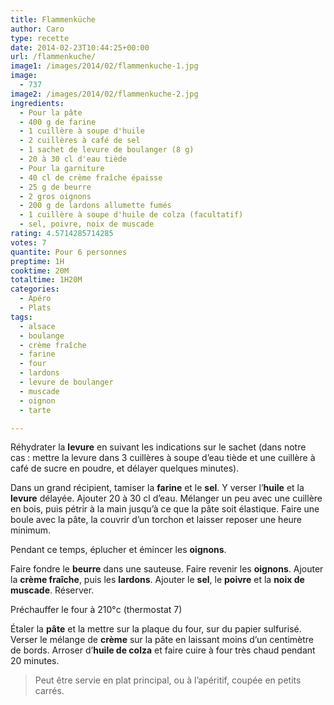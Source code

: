 ```yaml
---
title: Flammenküche
author: Caro
type: recette
date: 2014-02-23T10:44:25+00:00
url: /flammenkuche/
image1: /images/2014/02/flammenkuche-1.jpg
image:
  - 737
image2: /images/2014/02/flammenkuche-2.jpg
ingredients:
  - Pour la pâte
  - 400 g de farine
  - 1 cuillère à soupe d'huile
  - 2 cuillères à café de sel
  - 1 sachet de levure de boulanger (8 g)
  - 20 à 30 cl d'eau tiède
  - Pour la garniture
  - 40 cl de crème fraîche épaisse
  - 25 g de beurre
  - 2 gros oignons
  - 200 g de lardons allumette fumés
  - 1 cuillère à soupe d'huile de colza (facultatif)
  - sel, poivre, noix de muscade
rating: 4.5714285714285
votes: 7
quantite: Pour 6 personnes
preptime: 1H
cooktime: 20M
totaltime: 1H20M
categories:
  - Apéro
  - Plats
tags:
  - alsace
  - boulange
  - crème fraîche
  - farine
  - four
  - lardons
  - levure de boulanger
  - muscade
  - oignon
  - tarte

---
```

Réhydrater la **levure** en suivant les indications sur le sachet (dans notre cas : mettre la levure dans 3 cuillères à soupe d’eau tiède et une cuillère à café de sucre en poudre, et délayer quelques minutes).

Dans un grand récipient, tamiser la **farine** et le **sel**. Y verser l&rsquo;**huile** et la **levure** délayée. Ajouter 20 à 30 cl d&rsquo;eau. Mélanger un peu avec une cuillère en bois, puis pétrir à la main jusqu&rsquo;à ce que la pâte soit élastique. Faire une boule avec la pâte, la couvrir d&rsquo;un torchon et laisser reposer une heure minimum.

Pendant ce temps, éplucher et émincer les **oignons**.

Faire fondre le **beurre** dans une sauteuse. Faire revenir les **oignons**. Ajouter la **crème fraîche**, puis les **lardons**. Ajouter le **sel**, le **poivre** et la **noix de muscade**. Réserver.

Préchauffer le four à 210°c (thermostat 7)

Étaler la **pâte** et la mettre sur la plaque du four, sur du papier sulfurisé. Verser le mélange de **crème** sur la pâte en laissant moins d&rsquo;un centimètre de bords. Arroser d&rsquo;**huile de colza** et faire cuire à four très chaud pendant 20 minutes.

> Peut être servie en plat principal, ou à l&rsquo;apéritif, coupée en petits carrés.

&nbsp;

&nbsp;

